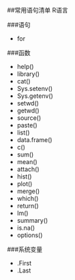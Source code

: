 ##常用语句清单
R语言

###语句
* for

###函数
* help()
* library()
* cat()
* Sys.setenv()
* Sys.getenv()
* setwd()
* getwd()
* source()
* paste()
* list()
* data.frame()
* c()
* sum()
* mean()
* attach()
* hist()
* plot()
* merge()
* which()
* return()
* lm()
* summary()
* is.na()
* options()


###系统变量
* .First
* .Last